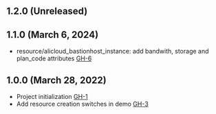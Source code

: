 ## 1.2.0 (Unreleased)

## 1.1.0 (March 6, 2024)

- resource/alicloud_bastionhost_instance: add bandwith, storage and plan_code attributes [GH-6](https://github.com/alibabacloud-automation/terraform-alicloud-bastionhost/pull/6)

## 1.0.0 (March 28, 2022)
- Project initialization [GH-1](https://github.com/terraform-alicloud-modules/terraform-alicloud-bastionhost/pull/1)
- Add resource creation switches in demo [GH-3](https://github.com/terraform-alicloud-modules/terraform-alicloud-bastionhost/pull/3)